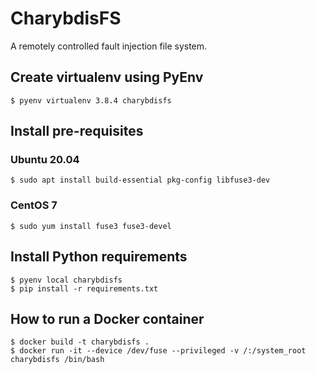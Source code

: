 # CharybdisFS

A remotely controlled fault injection file system.

##  Create virtualenv using PyEnv
    $ pyenv virtualenv 3.8.4 charybdisfs

##  Install pre-requisites

### Ubuntu 20.04
    $ sudo apt install build-essential pkg-config libfuse3-dev

###  CentOS 7
    $ sudo yum install fuse3 fuse3-devel

##  Install Python requirements
    $ pyenv local charybdisfs
    $ pip install -r requirements.txt

##  How to run a Docker container
    $ docker build -t charybdisfs .
    $ docker run -it --device /dev/fuse --privileged -v /:/system_root charybdisfs /bin/bash
